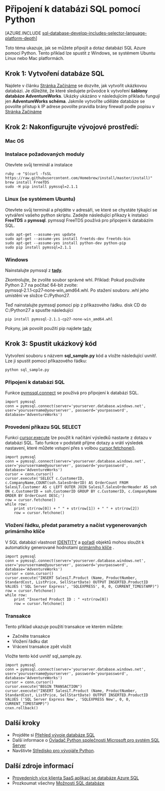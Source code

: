 <properties
    pageTitle="Připojení k databázi SQL pomocí Python | Microsoft Azure"
    description="Představuje vzorek Python kód, který používáte pro připojení k databázi SQL Azure."
    services="sql-database"
    documentationCenter=""
    authors="meet-bhagdev"
    manager="jhubbard"
    editor=""/>


<tags
    ms.service="sql-database"
    ms.workload="drivers"
    ms.tgt_pltfrm="na"
    ms.devlang="python"
    ms.topic="article"
    ms.date="10/05/2016"
    ms.author="meetb"/>


# <a name="connect-to-sql-database-by-using-python"></a>Připojení k databázi SQL pomocí Python


[AZURE.INCLUDE [sql-database-develop-includes-selector-language-platform-depth](../../includes/sql-database-develop-includes-selector-language-platform-depth.md)] 


Toto téma ukazuje, jak se můžete připojit a dotaz databázi SQL Azure pomocí Python. Tento příklad lze spustit z Windows, se systémem Ubuntu Linux nebo Mac platformách.


## <a name="step-1-create-a-sql-database"></a>Krok 1: Vytvoření databáze SQL

Najdete v článku [Stránka Začínáme](sql-database-get-started.md) se dozvíte, jak vytvořit ukázkovou databázi.  Je důležité, že které sledujete průvodce k vytvoření **šablony databáze AdventureWorks**. Ukázky ukázáno v následujícím příkladu fungují jen **AdventureWorks schéma**. Jakmile vytvoříte uděláte databáze se povolíte přístup k IP adrese povolíte pravidla brány firewall podle popisu v [Stránka Začínáme](sql-database-get-started.md)

## <a name="step-2-configure-development-environment"></a>Krok 2: Nakonfigurujte vývojové prostředí:

### <a name="mac-os"></a>**Mac OS**   
### <a name="install-the-required-modules"></a>Instalace požadovaných moduly
Otevřete svůj terminál a instalace

    ruby -e "$(curl -fsSL https://raw.githubusercontent.com/Homebrew/install/master/install)"
    brew install FreeTDS
    sudo -H pip install pymssql=2.1.1

### <a name="linux-ubuntu"></a>**Linux (se systémem Ubuntu)**

Otevřete svůj terminál a přejděte v adresáři, ve které se chystáte týkající se vytváření vašeho python skriptu. Zadejte následující příkazy k instalaci **FreeTDS** a **pymssql**. pymssql FreeTDS používá pro připojení k databázím SQL.

    sudo apt-get --assume-yes update
    sudo apt-get --assume-yes install freetds-dev freetds-bin
    sudo apt-get --assume-yes install python-dev python-pip
    sudo pip install pymssql=2.1.1
    
### <a name="windows"></a>**Windows**

Nainstalujte pymssql z [**tady**](http://www.lfd.uci.edu/~gohlke/pythonlibs/#pymssql). 

Zkontrolujte, že zvolíte soubor správné whl. Příklad: Pokud používáte Python 2.7 na počítač 64-bit zvolte: pymssql‑2.1.1‑cp27‑none‑win_amd64.whl. Po stažení souboru .whl jeho umístění ve složce C:/Python27.

Teď nainstalujte pymssql pomocí pip z příkazového řádku. disk CD do C:/Python27 a spusťte následující
    
    pip install pymssql‑2.1.1‑cp27‑none‑win_amd64.whl

Pokyny, jak povolit použití pip najdete [tady](http://stackoverflow.com/questions/4750806/how-to-install-pip-on-windows)

## <a name="step-3-run-sample-code"></a>Krok 3: Spustit ukázkový kód

Vytvoření souboru s názvem **sql_sample.py** kód a vložte následující uvnitř. Lze ji spustit pomocí příkazového řádku:
    
    python sql_sample.py

### <a name="connect-to-your-sql-database"></a>Připojení k databázi SQL

Funkce [pymssql.connect](http://pymssql.org/en/latest/ref/pymssql.html) se používá pro připojení k databázi SQL.

    import pymssql
    conn = pymssql.connect(server='yourserver.database.windows.net', user='yourusername@yourserver', password='yourpassword', database='AdventureWorks')


### <a name="execute-an-sql-select-statement"></a>Provedení příkazu SQL SELECT

Funkci [cursor.execute](http://pymssql.org/en/latest/ref/pymssql.html#pymssql.Cursor.execute) lze použít k načítání výsledků nastavte z dotazu v databázi SQL. Tato funkce v podstatě přijme dotazy a vrátí výsledek nastavení, které můžete vstupní přes s volbou [cursor.fetchone()](http://pymssql.org/en/latest/ref/pymssql.html#pymssql.Cursor.fetchone).


    import pymssql
    conn = pymssql.connect(server='yourserver.database.windows.net', user='yourusername@yourserver', password='yourpassword', database='AdventureWorks')
    cursor = conn.cursor()
    cursor.execute('SELECT c.CustomerID, c.CompanyName,COUNT(soh.SalesOrderID) AS OrderCount FROM SalesLT.Customer AS c LEFT OUTER JOIN SalesLT.SalesOrderHeader AS soh ON c.CustomerID = soh.CustomerID GROUP BY c.CustomerID, c.CompanyName ORDER BY OrderCount DESC;')
    row = cursor.fetchone()
    while row:
        print str(row[0]) + " " + str(row[1]) + " " + str(row[2])   
        row = cursor.fetchone()


### <a name="insert-a-row-pass-parameters-and-retrieve-the-generated-primary-key"></a>Vložení řádku, předat parametry a načíst vygenerovaných primárního klíče

V SQL databázi vlastnost [IDENTITY](https://msdn.microsoft.com/library/ms186775.aspx) a [pořadí](https://msdn.microsoft.com/library/ff878058.aspx) objektů mohou sloužit k automaticky generované hodnotami [primárního klíče](https://msdn.microsoft.com/library/ms179610.aspx) . 


    import pymssql
    conn = pymssql.connect(server='yourserver.database.windows.net', user='yourusername@yourserver', password='yourpassword', database='AdventureWorks')
    cursor = conn.cursor()
    cursor.execute("INSERT SalesLT.Product (Name, ProductNumber, StandardCost, ListPrice, SellStartDate) OUTPUT INSERTED.ProductID VALUES ('SQL Server Express', 'SQLEXPRESS', 0, 0, CURRENT_TIMESTAMP)")
    row = cursor.fetchone()
    while row:
        print "Inserted Product ID : " +str(row[0])
        row = cursor.fetchone()


### <a name="transactions"></a>Transakce


Tento příklad ukazuje použití transakce ve kterém můžete:

* Začněte transakce
* Vložení řádku dat
* Vrácení transakce zpět vložit 

Vložte tento kód uvnitř sql_sample.py.
    
    import pymssql
    conn = pymssql.connect(server='yourserver.database.windows.net', user='yourusername@yourserver', password='yourpassword', database='AdventureWorks')
    cursor = conn.cursor()
    cursor.execute("BEGIN TRANSACTION")
    cursor.execute("INSERT SalesLT.Product (Name, ProductNumber, StandardCost, ListPrice, SellStartDate) OUTPUT INSERTED.ProductID VALUES ('SQL Server Express New', 'SQLEXPRESS New', 0, 0, CURRENT_TIMESTAMP)")
    cnxn.rollback()

## <a name="next-steps"></a>Další kroky

* Projděte si [Přehled vývoje databáze SQL](sql-database-develop-overview.md)
* Další informace o [Ovladač Python společnosti Microsoft pro systém SQL Server](https://msdn.microsoft.com/library/mt652092.aspx)
* Navštivte [Středisko pro vývojáře Python](/develop/python/).

## <a name="additional-resources"></a>Další zdroje informací 

* [Provedeních více klienta SaaS aplikací se databáze Azure SQL](sql-database-design-patterns-multi-tenancy-saas-applications.md)
* Prozkoumat všechny [Možnosti SQL databáze](https://azure.microsoft.com/services/sql-database/)
